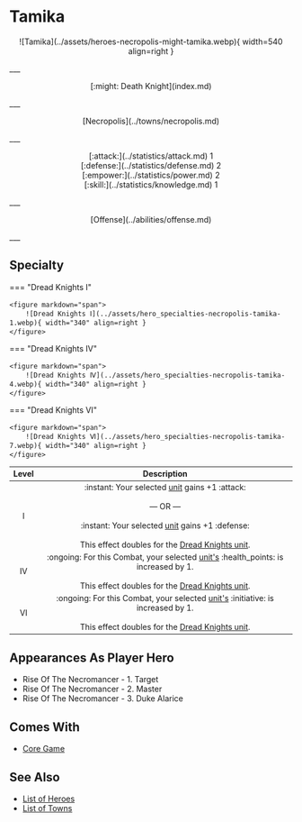 # Tamika

<p style="text-align: center;" markdown>![Tamika](../assets/heroes-necropolis-might-tamika.webp){ width=540 align=right }</p>
___
<p style="text-align: center;" markdown>[:might: Death Knight](index.md)</p>
___
<p style="text-align: center;" markdown>[Necropolis](../towns/necropolis.md)</p>
___

<p style="text-align: center;" markdown>[:attack:](../statistics/attack.md)&nbsp;1</br>[:defense:](../statistics/defense.md)&nbsp;2</br>[:empower:](../statistics/power.md)&nbsp;2</br>[:skill:](../statistics/knowledge.md)&nbsp;1</p>
___
<p style="text-align: center;" markdown>[Offense](../abilities/offense.md)</p>
___

## Specialty

=== "Dread Knights Ⅰ"

    <figure markdown="span">
        ![Dread Knights Ⅰ](../assets/hero_specialties-necropolis-tamika-1.webp){ width="340" align=right }
    </figure>

=== "Dread Knights Ⅳ"

    <figure markdown="span">
        ![Dread Knights Ⅳ](../assets/hero_specialties-necropolis-tamika-4.webp){ width="340" align=right }
    </figure>

=== "Dread Knights Ⅵ"

    <figure markdown="span">
        ![Dread Knights Ⅵ](../assets/hero_specialties-necropolis-tamika-7.webp){ width="340" align=right }
    </figure>


| Level | Description |
| :---: | :---: |
| Ⅰ | :instant: Your selected [unit](../units/index.md) gains +1 :attack:<br><br>— OR —<br><br>:instant: Your selected [unit](../units/index.md) gains +1 :defense:<br><br>This effect doubles for the [Dread Knights unit](../units/dread_knights.md). |
| Ⅳ | :ongoing: For this Combat, your selected [unit's](../units/index.md) :health_points: is increased by 1.<br><br>This effect doubles for the [Dread Knights unit](../units/dread_knights.md). |
| Ⅵ | :ongoing: For this Combat, your selected [unit's](../units/index.md) :initiative: is increased by 1.<br><br>This effect doubles for the [Dread Knights unit](../units/dread_knights.md). |


## Appearances As Player Hero

- Rise Of The Necromancer - 1. Target
- Rise Of The Necromancer - 2. Master
- Rise Of The Necromancer - 3. Duke Alarice


## Comes With

- [Core Game](../content/core_game.md)


## See Also

- [List of Heroes](index.md)
- [List of Towns](../towns/index.md)

